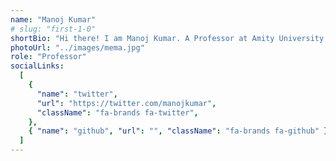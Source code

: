 ```yaml
---
name: "Manoj Kumar"
# slug: "first-1-0"
shortBio: "Hi there! I am Manoj Kumar. A Professor at Amity University."
photoUrl: "../images/mema.jpg"
role: "Professor"
socialLinks:
  [
    {
      "name": "twitter",
      "url": "https://twitter.com/manojkumar",
      "className": "fa-brands fa-twitter",
    },
    { "name": "github", "url": "", "className": "fa-brands fa-github" },
  ]
---
```

